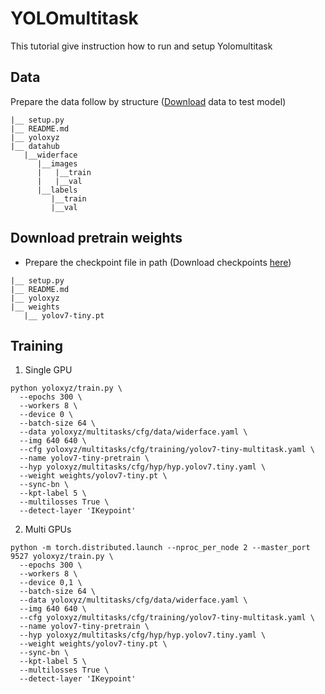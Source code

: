 # YOLOmultitask
This tutorial give instruction how to run and setup Yolomultitask

## Data
Prepare the data follow by structure ([Download](https://drive.google.com/drive/folders/1vjAJUxpThYOlOp4bSLDg6rFZyYd4ZsHc?usp=sharing) data to test model)
```
|__ setup.py
|__ README.md
|__ yoloxyz
|__ datahub
   |__widerface
      |__images
      |   |__train
      |   |__val
      |__labels
         |__train
         |__val
```

## Download pretrain weights
- Prepare the checkpoint file in path (Download checkpoints [here](https://github.com/WongKinYiu/yolov7/releases/download/v0.1/yolov7-tiny.pt))
```
|__ setup.py
|__ README.md
|__ yoloxyz
|__ weights
   |__ yolov7-tiny.pt 
```

## Training

1. Single GPU
```
python yoloxyz/train.py \
  --epochs 300 \
  --workers 8 \
  --device 0 \
  --batch-size 64 \
  --data yoloxyz/multitasks/cfg/data/widerface.yaml \
  --img 640 640 \
  --cfg yoloxyz/multitasks/cfg/training/yolov7-tiny-multitask.yaml \
  --name yolov7-tiny-pretrain \
  --hyp yoloxyz/multitasks/cfg/hyp/hyp.yolov7.tiny.yaml \
  --weight weights/yolov7-tiny.pt \
  --sync-bn \
  --kpt-label 5 \
  --multilosses True \
  --detect-layer 'IKeypoint'
```

2. Multi GPUs
```
python -m torch.distributed.launch --nproc_per_node 2 --master_port 9527 yoloxyz/train.py \
  --epochs 300 \
  --workers 8 \
  --device 0,1 \
  --batch-size 64 \
  --data yoloxyz/multitasks/cfg/data/widerface.yaml \
  --img 640 640 \
  --cfg yoloxyz/multitasks/cfg/training/yolov7-tiny-multitask.yaml \
  --name yolov7-tiny-pretrain \
  --hyp yoloxyz/multitasks/cfg/hyp/hyp.yolov7.tiny.yaml \
  --weight weights/yolov7-tiny.pt \
  --sync-bn \
  --kpt-label 5 \
  --multilosses True \
  --detect-layer 'IKeypoint'
```